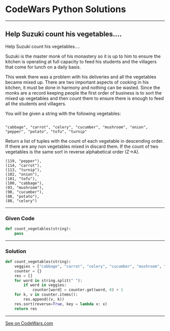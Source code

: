 # CodeWars Python Solutions

---

## Help Suzuki count his vegetables....

Help Suzuki count his vegetables....

Suzuki is the master monk of his monastery so it is up to him to ensure the kitchen is operating at full capacity to feed his students and the villagers that come for lunch on a daily basis.

This week there was a problem with his deliveries and all the vegetables became mixed up. There are two important aspects of cooking in his kitchen, it must be done in harmony and nothing can be wasted. Since the monks are a record keeping people the first order of business is to sort the mixed up vegetables and then count them to ensure there is enough to feed all the students and villagers.

You will be given a string with the following vegetables:
```

"cabbage", "carrot", "celery", "cucumber", "mushroom", "onion", "pepper", "potato", "tofu", "turnip"
```

Return a list of tuples with the count of each vegetable in descending order. If there are any non vegetables mixed in discard them. If the count of two vegetables is the same sort in reverse alphabetical order (Z->A).
```
(119, "pepper"),
(114, "carrot"),
(113, "turnip"),
(102, "onion"),
(101, "tofu"),
(100, "cabbage"),
(93, "mushroom"),
(90, "cucumber"),
(88, "potato"),
(80, "celery")
```

---

### Given Code


```python
def count_vegetables(string):
    pass
```

---

### Solution


```python
def count_vegetables(string):
    veggies = ["cabbage", "carrot", "celery", "cucumber", "mushroom", "onion", "pepper", "potato", "tofu", "turnip"]
    counter = {}
    res = []
    for word in string.split(" "):
        if word in veggies:
            counter[word] = counter.get(word, 0) + 1
    for k, v in counter.items():
        res.append((v, k))
    res.sort(reverse=True, key = lambda x: x)
    return res
```


---


[See on CodeWars.com](https://www.codewars.com/kata/56ff1667cc08cacf4b00171b/train/python)
